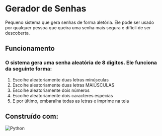 # Gerador de Senhas

Pequeno sistema que gera senhas de forma aletória. Ele pode ser usado por qualquer pessoa que queira uma senha mais segura e difícil de ser descoberta.

## Funcionamento

### O sistema gera uma senha aleatória de 8 dígitos. Ele funciona da seguinte forma:
1. Escolhe aleatoriamente duas letras minúsculas
2. Escolhe aleatoriamente duas letras MAIÚSCULAS
3. Escolhe aleatoriamente dois números
4. Escolhe aleatoriamente dois caracteres especias
5. E por último, embaralha todas as letras e imprime na tela


## Construído com:

![Python](https://img.shields.io/badge/python-3670A0?style=for-the-badge&logo=python&logoColor=ffdd54)
